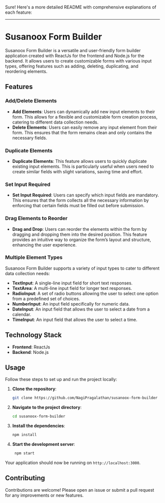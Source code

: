 Sure! Here's a more detailed README with comprehensive explanations of each feature:

---

# Susanoox Form Builder

Susanoox Form Builder is a versatile and user-friendly form builder application created with ReactJs for the frontend and Node.js for the backend. It allows users to create customizable forms with various input types, offering features such as adding, deleting, duplicating, and reordering elements.

## Features

### Add/Delete Elements

- **Add Elements**: Users can dynamically add new input elements to their form. This allows for a flexible and customizable form creation process, catering to different data collection needs.
- **Delete Elements**: Users can easily remove any input element from their form. This ensures that the form remains clean and only contains the necessary fields.

### Duplicate Elements

- **Duplicate Elements**: This feature allows users to quickly duplicate existing input elements. This is particularly useful when users need to create similar fields with slight variations, saving time and effort.

### Set Input Required

- **Set Input Required**: Users can specify which input fields are mandatory. This ensures that the form collects all the necessary information by enforcing that certain fields must be filled out before submission.

### Drag Elements to Reorder

- **Drag and Drop**: Users can reorder the elements within the form by dragging and dropping them into the desired position. This feature provides an intuitive way to organize the form’s layout and structure, enhancing the user experience.

### Multiple Element Types

Susanoox Form Builder supports a variety of input types to cater to different data collection needs:

- **TextInput**: A single-line input field for short text responses.
- **TextArea**: A multi-line input field for longer text responses.
- **RadioInput**: A set of radio buttons allowing the user to select one option from a predefined set of choices.
- **NumberInput**: An input field specifically for numeric data.
- **DateInput**: An input field that allows the user to select a date from a calendar.
- **TimeInput**: An input field that allows the user to select a time.

## Technology Stack

- **Frontend**: ReactJs
- **Backend**: Node.js

## Usage

Follow these steps to set up and run the project locally:

1. **Clone the repository**:

    ```bash
    git clone https://github.com/NagiPragalathan/susanoox-form-builder
    ```
    
2. **Navigate to the project directory**:

    ```bash 
    cd susanoox-form-builder
    ```
    
3. **Install the dependencies**:
    
    ```bash 
    npm install
    ```
    
4. **Start the development server**:
    
    ```bash
     npm start
    ```
    

Your application should now be running on `http://localhost:3000`.

## Contributing

Contributions are welcome! Please open an issue or submit a pull request for any improvements or new features.